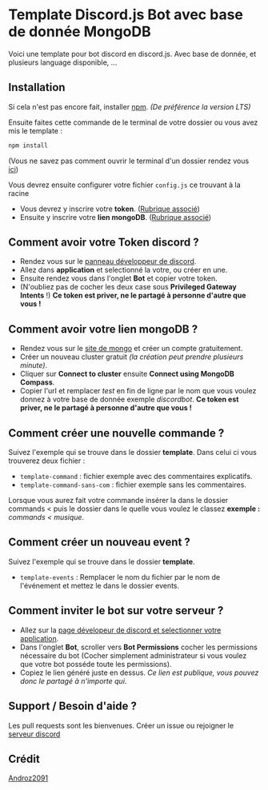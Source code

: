 # Template Discord.js Bot avec base de donnée MongoDB

Voici une template pour bot discord en discord.js. Avec base de donnée, et plusieurs language disponible, ...

## Installation

Si cela n'est pas encore fait, installer [npm](https://nodejs.org/fr/). *(De préférence la version LTS)*

Ensuite faites cette commande de le terminal de votre dossier ou vous avez mis le template :

```javascript
npm install
```
(Vous ne savez pas comment ouvrir le terminal d'un dossier rendez vous [ici](https://github.com/TheHuman00/Template-discord-js-bot/blob/master/TERMINAL.md))

Vous devrez ensuite configurer votre fichier `config.js` ce trouvant à la racine
- Vous devrez y inscrire votre **token**. ([Rubrique associé](https://github.com/TheHuman00/Template-discord-js-bot#comment-avoir-votre-token-discord-))
- Ensuite y inscrire votre **lien mongoDB**. ([Rubrique associé](https://github.com/TheHuman00/Template-discord-js-bot#comment-avoir-votre-lien-mongodb-))

## Comment avoir votre Token discord ?

- Rendez vous sur le [panneau développeur de discord](https://discord.com/developers/applications).
- Allez dans **application** et selectionné la votre, ou créer en une.
- Ensuite rendez vous dans l'onglet **Bot** et copier votre token.
- (N'oubliez pas de cocher les deux case sous **Privileged Gateway Intents** !)
**Ce token est priver, ne le partagé à personne d'autre que vous !**

## Comment avoir votre lien mongoDB ?

- Rendez vous sur le [site de mongo](https://www.mongodb.com/cloud/atlas) et créer un compte gratuitement.
- Créer un nouveau cluster gratuit *(la création peut prendre plusieurs minute)*.
- Cliquer sur **Connect to cluster** ensuite **Connect using MongoDB Compass**.
- Copier l'url et remplacer *test* en fin de ligne par le nom que vous voulez donnez à votre base de donnée exemple *discordbot*.
**Ce token est priver, ne le partagé à personne d'autre que vous !**

## Comment créer une nouvelle commande ?

Suivez l'exemple qui se trouve dans le dossier **template**.
Dans celui ci vous trouverez deux fichier : 
- `template-command` : fichier exemple avec des commentaires explicatifs.
- `template-command-sans-com` : fichier exemple sans les commentaires.

Lorsque vous aurez fait votre commande insérer la dans le dossier commands < puis le dossier dans le quelle vous voulez le classez __exemple :__ *commands < musique*.

## Comment créer un nouveau event ?

Suivez l'exemple qui se trouve dans le dossier **template**.
- `template-events` : Remplacer le nom du fichier par le nom de l'événement et mettez le dans le dossier events.

## Comment inviter le bot sur votre serveur ?

- Allez sur la [page dévelopeur de discord et selectionner votre application](https://discord.com/developers/applications).
- Dans l'onglet **Bot**, scroller vers **Bot Permissions** cocher les permissions nécessaire du bot (Cocher simplement administrateur si vous voulez que votre bot posséde toute les permissions).
- Copiez le lien généré juste en dessus.
*Ce lien est publique, vous pouvez donc le partagé à n'importe qui*.


## Support / Besoin d'aide ?
Les pull requests sont les bienvenues. Créer un issue ou rejoigner le [serveur discord](https://discord.gg/QU5mKFC)

## Crédit
[Androz2091](https://github.com/Androz2091/)